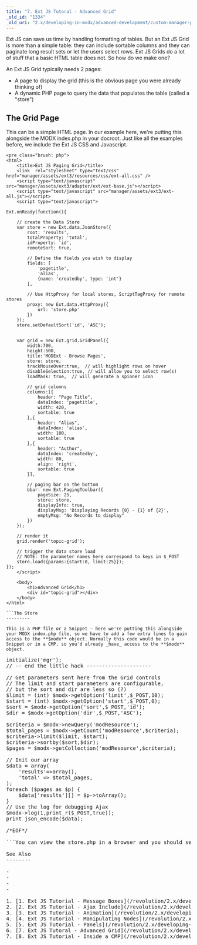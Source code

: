 ```yaml
---
title: "7. Ext JS Tutoral - Advanced Grid"
_old_id: "1334"
_old_uri: "2.x/developing-in-modx/advanced-development/custom-manager-pages/modext/modext-tutorials/7.-ext-js-tutoral-advanced-grid"
---
```


Ext JS can save us time by handling formatting of tables. But an Ext JS Grid is more than a simple table: they can include sortable columns and they can paginate long result sets or let the users select rows. Ext JS Grids do a lot of stuff that a basic HTML table does not. So how do we make one?

An Ext JS Grid typically needs 2 pages:

- A page to display the grid (this is the obvious page you were already thinking of)
- A dynamic PHP page to query the data that populates the table (called a "store")

The Grid Page
-------------

This can be a simple HTML page. In our example here, we're putting this alongside the MODX index.php in your docroot. Just like all the examples before, we include the Ext JS CSS and Javascript.

```
<pre class="brush: php">
<html>
    <title>Ext JS Paging Grid</title>
    <link  rel="stylesheet" type="text/css" href="manager/assets/ext3/resources/css/ext-all.css" />
    <script type="text/javascript" src="manager/assets/ext3/adapter/ext/ext-base.js"></script>
    <script type="text/javascript" src="manager/assets/ext3/ext-all.js"></script>    
    <script type="text/javascript">

Ext.onReady(function(){

    // create the Data Store
    var store = new Ext.data.JsonStore({
        root: 'results',
        totalProperty: 'total',
        idProperty: 'id',
        remoteSort: true,

        // Define the fields you wish to display
        fields: [
            'pagetitle', 
            'alias', 
            {name: 'createdby', type: 'int'}
        ],

        // Use HttpProxy for local stores, ScriptTagProxy for remote stores
        proxy: new Ext.data.HttpProxy({
            url: 'store.php'
        })
    });
    store.setDefaultSort('id', 'ASC');


    var grid = new Ext.grid.GridPanel({
        width:700,
        height:500,
        title:'MODExt - Browse Pages',
        store: store,
        trackMouseOver:true,  // will highlight rows on hover
        disableSelection:true, // will allow you to select row(s)
        loadMask: true,  // will generate a spinner icon

        // grid columns
        columns:[{
            header: "Page Title",
            dataIndex: 'pagetitle',
            width: 420,
            sortable: true
        },{
            header: "Alias",
            dataIndex: 'alias',
            width: 100,
            sortable: true
        },{
            header: "Author",
            dataIndex: 'createdby',
            width: 80,
            align: 'right',
            sortable: true
        }],

        // paging bar on the bottom
        bbar: new Ext.PagingToolbar({
            pageSize: 25,
            store: store,
            displayInfo: true,
            displayMsg: 'Displaying Records {0} - {1} of {2}',
            emptyMsg: "No Records to display"
        })
    });

    // render it
    grid.render('topic-grid');

    // trigger the data store load
    // NOTE: the parameter names here correspond to keys in $_POST
    store.load({params:{start:0, limit:25}});
});
    </script>
    
    <body>
        <h1>Advanced Grid</h1>
        <div id="topic-grid"></div>
    </body>
</html>

```The Store
---------

This is a PHP file or a Snippet – here we're putting this alongside your MODX index.php file, so we have to add a few extra lines to gain access to the **$modx** object. Normally this code would be in a Snippet or in a CMP, so you'd already _have_ access to the **$modx** object.

```
<pre class="brush: php">
<?php
// -- start the little hack -------------------
// This would not be necessary if this code were
// inside a Snippet or the MODX mgr! Demo purposes only!
define('MODX_API_MODE', true); 
require_once 'index.php';
$modx= new modX();
$modx->initialize('mgr');
// -- end the little hack ---------------------

// Get parameters sent here from the Grid controls
// The limit and start parameters are configurable,
// but the sort and dir are less so (?)
$limit = (int) $modx->getOption('limit',$_POST,10);
$start = (int) $modx->getOption('start',$_POST,0);
$sort = $modx->getOption('sort',$_POST,'id');
$dir = $modx->getOption('dir',$_POST,'ASC');

$criteria = $modx->newQuery('modResource');
$total_pages = $modx->getCount('modResource',$criteria);
$criteria->limit($limit, $start); 
$criteria->sortby($sort,$dir);
$pages = $modx->getCollection('modResource',$criteria);

// Init our array
$data = array(
    'results'=>array(),
    'total' => $total_pages,
);
foreach ($pages as $p) {
    $data['results'][] = $p->toArray();
}
// Use the log for debugging Ajax
$modx->log(1,print_r($_POST,true));
print json_encode($data);

/*EOF*/

```You can view the store.php in a browser and you should see some JSON data. If you're trying to see what's being posted to this file from the grid page, use the MODX log function to log the posted data.

See Also
--------

- <http://dev.sencha.com/deploy/ext-3.4.0/examples/grid/paging.html>
- <http://sottwell.pogwatch.com/datagrid-1.html>
- <http://sottwell.pogwatch.com/datagrid-2.html>
- <http://sottwell.pogwatch.com/datagrid-3.html>

1. [1. Ext JS Tutorial - Message Boxes](/revolution/2.x/developing-in-modx/advanced-development/custom-manager-pages/modext/modext-tutorials/1.-ext-js-tutorial-message-boxes)
2. [2. Ext JS Tutorial - Ajax Include](/revolution/2.x/developing-in-modx/advanced-development/custom-manager-pages/modext/modext-tutorials/2.-ext-js-tutorial-ajax-include)
3. [3. Ext JS Tutorial - Animation](/revolution/2.x/developing-in-modx/advanced-development/custom-manager-pages/modext/modext-tutorials/3.-ext-js-tutorial-animation)
4. [4. Ext JS Tutorial - Manipulating Nodes](/revolution/2.x/developing-in-modx/advanced-development/custom-manager-pages/modext/modext-tutorials/4.-ext-js-tutorial-manipulating-nodes)
5. [5. Ext JS Tutorial - Panels](/revolution/2.x/developing-in-modx/advanced-development/custom-manager-pages/modext/modext-tutorials/5.-ext-js-tutorial-panels)
6. [7. Ext JS Tutoral - Advanced Grid](/revolution/2.x/developing-in-modx/advanced-development/custom-manager-pages/modext/modext-tutorials/7.-ext-js-tutoral-advanced-grid)
7. [8. Ext JS Tutorial - Inside a CMP](/revolution/2.x/developing-in-modx/advanced-development/custom-manager-pages/modext/modext-tutorials/8.-ext-js-tutorial-inside-a-cmp)

</body></html>